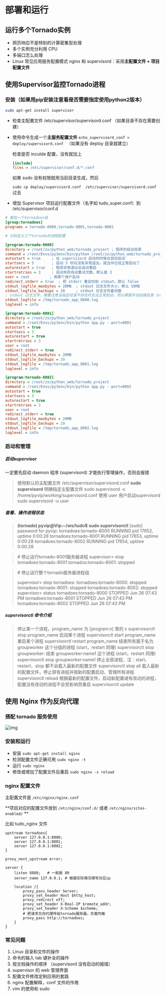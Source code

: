 # 部署和运行

## 运行多个Tornado实例

- 网页响应不是特别的计算密集型处理 
- 多个实例充分利用 CPU
- 多端口怎么处理
- Linux 常见应用服务配置模式 nginx 和 supervisord：采用**主配置文件 + 项目配置文件**



## 使用Supervisor监控Tornado进程

### 安装（如果用pip安装注意看是否需要指定使用python2版本）

```bash
sudo apt-get install supervisor
```

- 检查主配置文件 /etc/supervisor/supervisord.conf （如果目录不存在需要创建）

- 使用命令生成一个**主服务配置文件**
  `echo_supervisord_conf > deploy/supervisord.conf `  （如果没有 deploy 目录就建立）

  检查是否 inculde 配置，没有就加上

  ```ini
  [include]
  files = /etc/supervisor/conf.d/*.conf
  ```

  如果 sudo 没有权限就用当前目录生成，然后

  `sudo cp deploy/supervisord.conf  /etc/supervisor/supervisord.conf ` 过去


- 增加 Supervisor 项目运行配置文件（名字如 tudo_super.conf）到 /etc/supervisor/conf.d

```ini
# 增加一个tornadoes组
[group:tornadoes]
programs = tornado-8000,tornado-8001,tornado-8002

# 分别定义三个tornado的进程配置

[program:tornado-8000]
directory = /root/zx/python_web/tornado_project ; 程序的启动目录
command = /root/Envs/py3env/bin/python /root/zx/python_web/tornado_project/app.py --port=8000 ; 启动命令，与手动在命令行启动的命令是一样的，注意这里home不可用~代替
autostart = true     ; 在 supervisord 启动的时候也自动启动
startsecs = 5        ; 启动 5 秒后没有异常退出，就当作已经正常启动了
autorestart = true   ; 程序异常退出后自动重启
startretries = 3     ; 启动失败自动重试次数，默认是 3
user = root         ; 用哪个用户启动
redirect_stderr = true  ; 把 stderr 重定向到 stdout，默认 false
stdout_logfile_maxbytes = 20MB  ; stdout 日志文件大小，默认 50MB
stdout_logfile_backups = 20     ; stdout 日志文件备份数
; stdout 日志文件，需要注意当指定目录不存在时无法正常启动，所以需要手动创建目录（supervisord 会自动创建日志文件）
stdout_logfile = /tmp/tornado_app_8000.log
loglevel = info

[program:tornado-8001]
directory = /root/zx/python_web/tornado_project
command = /root/Envs/py3env/bin/python app.py --port=8001
autostart = true
startsecs = 5
autorestart = true
startretries = 3
user = root
redirect_stderr = true
stdout_logfile_maxbytes = 20MB
stdout_logfile_backups = 20
stdout_logfile = /tmp/tornado_app_8001.log
loglevel = info

[program:tornado-8002]
directory = /root/zx/python_web/tornado_project
command = /root/Envs/py3env/bin/python app.py --port=8002
autostart = true
startsecs = 5
autorestart = true
startretries = 3
user = root
redirect_stderr = true
stdout_logfile_maxbytes = 20MB
stdout_logfile_backups = 20
stdout_logfile = /tmp/tornado_app_8002.log
loglevel = info
```

 

### 启动和管理

##### 启动supervisor

一定要先启动 daemon 程序 (supervisord) 才能执行管理操作，否则会报错

> 使用默认的主配置文件 /etc/supervisor/supervisord.conf
> **sudo supervisord**
>  明确指定主配置文件
> sudo supervisord -c /home/pyvip/working/supervisord.conf
>  使用 user 用户启动supervisord
> sudo supervisord -u user

##### 查看、操作进程状态

> **(tornado) pyvip@Vip:~/ws/tudo$ sudo supervisorctl** 
>  [sudo] password for pyvip:
> tornadoes:tornado-8000           RUNNING   pid 17652, uptime 0:00:28
> tornadoes:tornado-8001           RUNNING   pid 17653, uptime 0:00:28
> tornadoes:tornado-8002           RUNNING   pid 17654, uptime 0:00:28

> \# 停止运行tornado-8001服务器进程
>  supervisor> stop tornadoes:tornado-8001
>  tornados:tornado-8001: stopped
>

> \# 停止运行整个tornado服务器进程组
>
> supervisor> stop tornadoes:
> tornadoes:tornado-8000: stopped
> tornadoes:tornado-8001: stopped
> tornadoes:tornado-8002: stopped
> supervisor> status
> tornadoes:tornado-8000           STOPPED   Jun 26 07:43 PM
> tornadoes:tornado-8001           STOPPED   Jun 26 07:43 PM
> tornadoes:tornado-8002           STOPPED   Jun 26 07:43 PM

##### supervisorctl 命令介绍

> 停止某一个进程，program_name 为 [program:x] 里的 x
>  supervisorctl stop program_name
>  启动某个进程
>  supervisorctl start program_name
>  重启某个进程
>  supervisorctl restart program_name
>  结束所有属于名为 groupworker 这个分组的进程 (start，restart 同理)
>  supervisorctl stop groupworker:
>  结束 groupworker:name1 这个进程 (start，restart 同理)
>  supervisorctl stop groupworker:name1
>  停止全部进程，注：start、restart、stop 都不会载入最新的配置文件
>  supervisorctl stop all
>  载入最新的配置文件，停止原有进程并按新的配置启动、管理所有进程
>  supervisorctl reload
>  根据最新的配置文件，启动新配置或有改动的进程，配置没有改动的进程不会受影响而重启
>  supervisorctl update

 

##  使用 Nginx 作为反向代理

### 搭配 tornado 服务使用

![img](https://upload-images.jianshu.io/upload_images/1446087-de9c70d0e067384a.jpg?imageMogr2/auto-orient/strip%7CimageView2/2/w/688) 



###  安装和运行

- 安装
  `sudo apt-get install nginx`
- 检测配置文件正确可用
  `sudo nginx -t`
- 运行
  `sudo nginx`
- 修改或增加了配置文件后重启
  `sudo nginx -s reload`



### nginx 配置文件

主配置文件是 `/etc/nginx/nginx.conf`

**项目对应的配置文件放到 `/etc/nginx/conf.d/` 或者 `/etc/nginx/sites-enabled/` **

比如  tudo_nginx 文件

```nginx
upstream tornadoes{
    server 127.0.0.1:8000;
    server 127.0.0.1:8001;
    server 127.0.0.1:8002;
}

proxy_next_upstream error;

server {
    listen 8888;   # 一般是 80
    server_name 127.0.0.1; # 根据实际情况填写对应ip

    location /{
        proxy_pass_header Server;
        proxy_set_header Host $http_host;
        proxy_redirect off;
        proxy_set_header X-Real-IP $remote_addr;
        proxy_set_header X-Scheme $scheme;
        # 把请求方向代理传给tornado服务器，负载均衡
        proxy_pass http://tornadoes;
    }
}
```



### 常见问题

1. Linux 目录和文件的操作
2. 命令的输入 tab 键补全的操作
3. 按文档操作的顺序  （supervisord 没有启动的报错）
4. supervisor 的 web 管理界面
5. 配置文件修改定制应用的套路
6. nginx 配置解释，conf 文件的作用
7. vim 的使用和 sudo